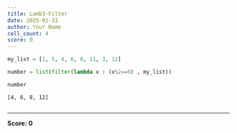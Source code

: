 ```yaml
---
title: Lamb3-Filter
date: 2025-01-31
author: Your Name
cell_count: 4
score: 0
---
```


```python
my_list = [1, 5, 4, 6, 8, 11, 3, 12]
```


```python
number = list(filter(lambda x : (x%2==0) , my_list))
```


```python
number
```




    [4, 6, 8, 12]




```python

```


---
**Score: 0**
